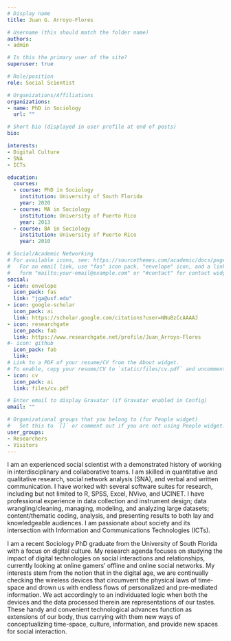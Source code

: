 ```yaml
---
# Display name
title: Juan G. Arroyo-Flores

# Username (this should match the folder name)
authors:
- admin

# Is this the primary user of the site?
superuser: true

# Role/position
role: Social Scientist

# Organizations/Affiliations
organizations:
- name: PhD in Sociology
  url: ""

# Short bio (displayed in user profile at end of posts)
bio:

interests:
- Digital Culture
- SNA
- ICTs

education:
  courses:
  - course: PhD in Sociology
    institution: University of South Florida
    year: 2020
  - course: MA in Sociology
    institution: University of Puerto Rico
    year: 2013
  - course: BA in Sociology
    institution: University of Puerto Rico
    year: 2010

# Social/Academic Networking
# For available icons, see: https://sourcethemes.com/academic/docs/page-builder/#icons
#   For an email link, use "fas" icon pack, "envelope" icon, and a link in the
#   form "mailto:your-email@example.com" or "#contact" for contact widget.
social:
- icon: envelope
  icon_pack: fas
  link: "jga@usf.edu"
- icon: google-scholar
  icon_pack: ai
  link: https://scholar.google.com/citations?user=NNuBzCcAAAAJ
- icon: researchgate
  icon_pack: fab
  link: https://www.researchgate.net/profile/Juan_Arroyo-Flores  
#- icon: github
  icon_pack: fab
  link: 
# Link to a PDF of your resume/CV from the About widget.
# To enable, copy your resume/CV to `static/files/cv.pdf` and uncomment the lines below.
- icon: cv
  icon_pack: ai
  link: files/cv.pdf

# Enter email to display Gravatar (if Gravatar enabled in Config)
email: ""

# Organizational groups that you belong to (for People widget)
#   Set this to `[]` or comment out if you are not using People widget.
user_groups:
- Researchers
- Visitors
---
```

I am an experienced social scientist with a demonstrated history of working in interdisciplinary and collaborative teams. I am skilled in quantitative and qualitative research, social network analysis (SNA), and verbal and written communication. I have worked with several software suites for research, including but not limited to R, SPSS, Excel, NVivo, and UCINET. I have professional experience in data collection and instrument design; data wrangling/cleaning, managing, modeling, and analyzing large datasets; content/thematic coding, analysis, and presenting results to both lay and knowledgeable audiences. I am passionate about society and its intersection with Information and Communications Technologies (ICTs).

I am a recent Sociology PhD graduate from the University of South Florida with a focus on digital culture. My research agenda focuses on studying the impact of digital technologies on social interactions and relationships, currently looking at online gamers’ offline and online social networks. My interests stem from the notion that in the digital age, we are continually checking the wireless devices that circumvent the physical laws of time-space and drown us with endless flows of personalized and pre-mediated information. We act accordingly to an individuated logic when both the devices and the data processed therein are representations of our tastes. These handy and convenient technological advances function as extensions of our body, thus carrying with them new ways of conceptualizing time-space, culture, information, and provide new spaces for social interaction.

